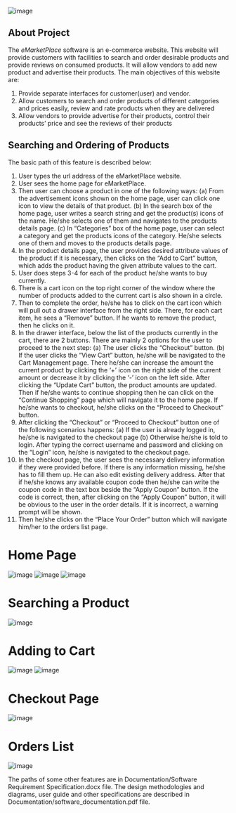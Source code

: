 ![image](https://user-images.githubusercontent.com/37974385/109809304-5af37800-7c52-11eb-812b-e961db1f97eb.png)

## About Project

The _eMarketPlace_ software is an e-commerce website. This website will provide customers with facilities to search and order desirable products and provide reviews on consumed products. It will allow vendors to add new product and advertise their products. The main objectives of this website are:

1.	Provide separate interfaces for customer(user) and vendor.
2.	Allow customers to search and order products of different categories and prices easily, review and rate products when they are delivered
3.	Allow vendors to provide advertise for their products, control their products’ price and see the reviews of their products

## Searching and Ordering of Products
 
The basic path of this feature is described below:
1.  User types the url address of the eMarketPlace website.
2.  User sees the home page for eMarketPlace.
3.  Then user can choose a product in one of the following ways:
(a)	From the advertisement icons shown on the home page, user can click one icon to view the details of that product. 
(b)	In the search box of the home page, user writes a search string and get the product(s) icons of the name. He/she selects one of them and navigates to the products details page.
(c)	In “Categories” box of the home page, user can select a category and get the products icons of the category. He/she selects one of them and moves to the products details page. 
4.  In the product details page, the user provides desired attribute values of the product if it is necessary, then clicks on the “Add to Cart” button, which adds the product having the given attribute values to the cart.
5.  User does steps 3-4 for each of the product he/she wants to buy currently.
6.  There is a cart icon on the top right corner of the window where the number of products added to the current cart is also shown in a circle. 
7.  Then to complete the order, he/she has to click on the cart icon which will pull out a drawer interface from the right side. There, for each cart item, he sees a “Remove” button. If he wants to remove the product, then he clicks on it.
8.  In the drawer interface, below the list of the products currently in the cart, there are 2 buttons. There are mainly 2 options for the user to proceed to the next step:
(a)	The user clicks the “Checkout” button.
(b)	If the user clicks the “View Cart” button, he/she will be navigated to the Cart Management page. There he/she can increase the amount the current product by clicking the ‘+’ icon on the right side of the current amount or decrease it by clicking the ‘-’ icon on the left side. After clicking the “Update Cart” button, the product amounts are updated. Then if he/she wants to continue shopping then he can click on the “Continue Shopping” page which will navigate it to the home page. If he/she wants to checkout, he/she clicks on the “Proceed to Checkout” button.
9.  After clicking the “Checkout” or “Proceed to Checkout” button one of the following scenarios happens:
(a)	If the user is already logged in, he/she is navigated to the checkout page
(b)	Otherwise he/she is told to login. After typing the correct username and password and clicking on the “Login” icon, he/she is navigated to the checkout page.
10. In the checkout page, the user sees the necessary delivery information if they were provided before. If there is any information missing, he/she has to fill them up. He can also edit existing delivery address. After that if he/she knows any available coupon code then he/she can write the coupon code in the text box beside the “Apply Coupon” button. If the code is correct, then, after clicking on the “Apply Coupon” button, it will be obvious to the user in the order details. If it is incorrect, a warning prompt will be shown.
11. Then he/she clicks on the “Place Your Order” button which will navigate him/her to the orders list page.

# Home Page

![image](https://user-images.githubusercontent.com/37974385/109806695-32b64a00-7c4f-11eb-8f03-23dbb56178c9.png)
![image](https://user-images.githubusercontent.com/37974385/109806727-3cd84880-7c4f-11eb-830d-945fa29b0c42.png)
![image](https://user-images.githubusercontent.com/37974385/109806764-482b7400-7c4f-11eb-8669-434c6afe0544.png)

# Searching a Product

![image](https://user-images.githubusercontent.com/37974385/109807291-e0c1f400-7c4f-11eb-926f-a3318d7ccb89.png)

# Adding to Cart

![image](https://user-images.githubusercontent.com/37974385/109807630-59c14b80-7c50-11eb-8e4f-8d5184ea06d2.png)
![image](https://user-images.githubusercontent.com/37974385/109807692-6cd41b80-7c50-11eb-81cc-2bffe1ba26a1.png)

# Checkout Page

![image](https://user-images.githubusercontent.com/37974385/109807782-912ff800-7c50-11eb-9fe1-f47a11c320f7.png)

# Orders List

![image](https://user-images.githubusercontent.com/37974385/109807891-ab69d600-7c50-11eb-8819-bd85cfeec707.png)


The paths of some other features are in Documentation/Software Requirement Specification.docx file. The design methodologies and diagrams, user guide and other specifications are described in Documentation/software_documentation.pdf file.
